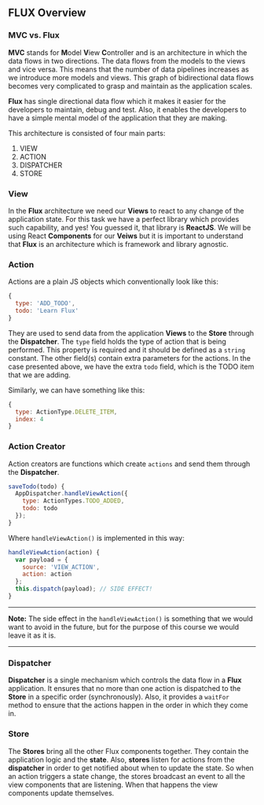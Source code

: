 ## FLUX Overview

### MVC vs. Flux

**MVC** stands for **M**odel **V**iew **C**ontroller and is an architecture in which the data flows in two directions. The data flows from the models to the views and vice versa. This means that the number of data pipelines increases as we introduce more models and views. This graph of bidirectional data flows becomes very complicated to grasp and maintain as the application scales.

**Flux** has single directional data flow which it makes it easier for the developers to maintain, debug and test. Also, it enables the developers to have a simple mental model of the application that they are making.

This architecture is consisted of four main parts:

  1. VIEW
  2. ACTION
  3. DISPATCHER
  4. STORE

### View
In the **Flux** architecture we need our **Views** to react to any change of the application state. For this task we have a perfect library which provides such capability, and yes! You guessed it, that library is **ReactJS**. We will be using React **Components** for our **Veiws** but it is important to understand that **Flux** is an architecture which is framework and library agnostic.

### Action
Actions are a plain JS objects which conventionally look like this:

```js
{
  type: 'ADD_TODO',
  todo: 'Learn Flux'
}
```
They are used to send data from the application **Views** to the **Store** through the **Dispatcher**.
The `type` field holds the type of action that is being performed. This property is required and it should be defined as a `string` constant. The other field(s) contain extra parameters for the actions. In the case presented above, we have the extra `todo` field, which is the TODO item that we are adding.

Similarly, we can have something like this:

```js
{
  type: ActionType.DELETE_ITEM,
  index: 4
}
```

### Action Creator
Action creators are functions which create `actions` and send them through the **Dispatcher**.

```js
saveTodo(todo) {
  AppDispatcher.handleViewAction({
    type: ActionTypes.TODO_ADDED,
    todo: todo
  });
}
```
Where `handleViewAction()` is implemented in this way:

```js
handleViewAction(action) {
  var payload = {
    source: 'VIEW_ACTION',
    action: action
  };
  this.dispatch(payload); // SIDE EFFECT!
}
```

---
**Note:** The side effect in the `handleViewAction()` is something that we would want to avoid in the future, but for the purpose of this course we would leave it as it is.

---

### Dispatcher
**Dispatcher** is a single mechanism which controls the data flow in a **Flux** application. It ensures that no more than one action is dispatched to the **Store** in a specific order (synchronously). Also, it provides a `waitFor` method to ensure that the actions happen in the order in which they come in.

### Store
The **Stores** bring all the other Flux components together. They contain the application logic and the **state**.
Also, **stores** listen for actions from the **dispatcher** in order to get notified about when to update the state. So when an action triggers a state change, the stores broadcast an event to all the view components that are listening. When that happens the view components update themselves.

